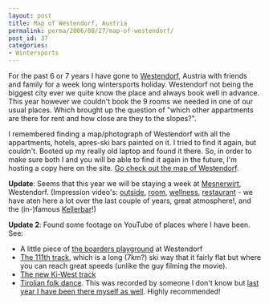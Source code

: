 ```yaml
---
layout: post
title: Map of Westendorf, Austria
permalink: perma/2006/08/27/map-of-westendorf/
post_id: 37
categories: 
- Wintersports
---
```


For the past 6 or 7 years I have gone to <a
href="http://homes.tiscover.com/prjt/westendorf/index2.html?_hm=1&_lang=en">Westendorf</a>,
Austria with friends and family for a week long wintersports holiday.
Westendorf not being the biggest city ever we quite know the place and always
book well in advance. This year however we couldn't book the 9 rooms we needed
in one of our usual places. Which brought up the question of "which other
appartments are there for rent and how close are they to the slopes?".

I remembered finding a map/photograph of Westendorf with all the appartments,
hotels, apres-ski bars  painted on it. I tried to find it again, but couldn't.
Booted up my really old laptop and found it there. So, in order to make sure
both I and you will be able to find it again in the future, I'm hosting a copy
here on the site. <a href="{{site.baseurl}}/wp-content/westendorf-map/">Go
check out the map of Westendorf</a>.

**Update**: Seems that this year we will be staying a week at <a
href="http://www.mesnerwirt.at">Mesnerwirt</a>, Westendorf. (Impression
video's: <a href="http://www.mesnerwirt.at/aussenansicht56k.htm">outside</a>,
<a href="http://www.mesnerwirt.at/zimmemesnerwirt56k.htm">room</a>, <a
href="http://www.mesnerwirt.at/wellnessmesnerwirt56k.htm">wellness</a>, <a
href="http://www.mesnerwirt.at/restaurantmesnerwirt56k.htm">restaurant</a> - we
have aten here a lot over the last couple of years, great atmosphere!, and the
(in-)famous <a
href="http://www.mesnerwirt.at/kellermesnerwirt56k.htm">Kellerbar</a>!)

**Update 2**: Found some footage on YouTube of places where I have been. See:
*	A little piece of <a href="http://www.youtube.com/watch?v=K-q3VLAegiA">the boarders playground</a> at Westendorf
*	<a href="http://www.youtube.com/watch?v=kGth4vW-8eI">The 111th track</a>, which is a long (7km?) ski way that it fairly flat but where you can reach great speeds (unlike the guy filming the movie).
*	<a href="http://www.youtube.com/watch?v=CKqmDb8ckXg&NR">The new Ki-West track</a>
*	<a href="http://www.youtube.com/watch?v=OkNj-sIbP2A">Tirolian folk dance</a>. This was recorded by someone I don't know but <a href="http://www.flickr.com/photos/jilles/97292772/">last year I have been there myself as well</a>. Highly recommended!
